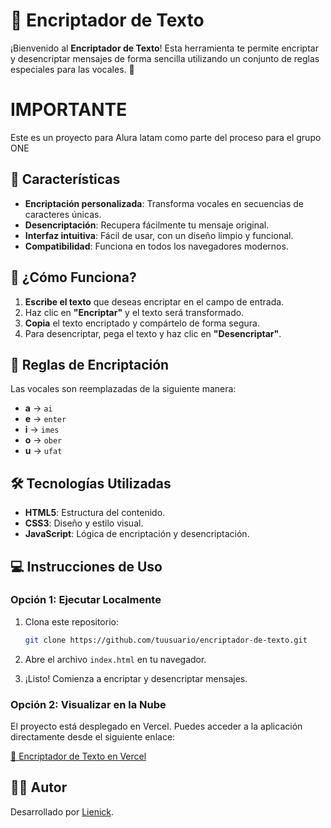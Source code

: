 # 🔐 Encriptador de Texto 

¡Bienvenido al **Encriptador de Texto**! 
Esta herramienta te permite encriptar y desencriptar mensajes de forma sencilla utilizando un conjunto de reglas especiales para las vocales. 🚀


# IMPORTANTE 

Este es un proyecto para Alura latam como parte del proceso para el grupo ONE

## 🚀 Características

- **Encriptación personalizada**: Transforma vocales en secuencias de caracteres únicas.
- **Desencriptación**: Recupera fácilmente tu mensaje original.
- **Interfaz intuitiva**: Fácil de usar, con un diseño limpio y funcional.
- **Compatibilidad**: Funciona en todos los navegadores modernos.

## 🎯 ¿Cómo Funciona?

1. **Escribe el texto** que deseas encriptar en el campo de entrada.
2. Haz clic en **"Encriptar"** y el texto será transformado.
3. **Copia** el texto encriptado y compártelo de forma segura.
4. Para desencriptar, pega el texto y haz clic en **"Desencriptar"**.

## 🔧 Reglas de Encriptación

Las vocales son reemplazadas de la siguiente manera:
- **a** → `ai`
- **e** → `enter`
- **i** → `imes`
- **o** → `ober`
- **u** → `ufat`

## 🛠️ Tecnologías Utilizadas

- **HTML5**: Estructura del contenido.
- **CSS3**: Diseño y estilo visual.
- **JavaScript**: Lógica de encriptación y desencriptación.

## 💻 Instrucciones de Uso

### Opción 1: Ejecutar Localmente

1. Clona este repositorio:

    ```bash
    git clone https://github.com/tuusuario/encriptador-de-texto.git
    ```

2. Abre el archivo `index.html` en tu navegador.

3. ¡Listo! Comienza a encriptar y desencriptar mensajes.

### Opción 2: Visualizar en la Nube

El proyecto está desplegado en Vercel. Puedes acceder a la aplicación directamente desde el siguiente enlace:

[🔗 Encriptador de Texto en Vercel](https://encriptador-de-texto-hbxfw9x44-daniels-projects-0a8bd8c1.vercel.app/)

## 👨‍💻 Autor

Desarrollado por [Lienick](https://github.com/dannyc22).

